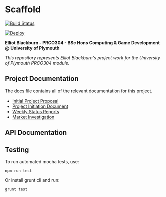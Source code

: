 # Scaffold
[![Build Status](https://travis-ci.com/BlueHatbRit/scaffold.svg?token=uKQNYaxm8ezJxFzXFwrT&branch=master)](https://travis-ci.com/BlueHatbRit/scaffold)

[![Deploy](https://www.herokucdn.com/deploy/button.svg)](https://heroku.com/deploy?template=https://github.com/BlueHatbRit/scaffold/tree/master)

**Elliot Blackburn - PRCO304 - BSc Hons Computing & Game Development @ University of Plymouth**

_This repository represents Elliot Blackburn's project work for the University of Plymouth PRCO304 module._

## Project Documentation

The docs file contains all of the relevant documentation for this project.

* [Initial Project Proposal](./docs/proposal.md)
* [Project Initiation Document](./docs/pid.md)
* [Weekly Status Reports](./docs/status-reports/README.md)
* [Market Investigation](./docs/investigation.md)

## API Documentation

## Testing

To run automated mocha tests, use:

```npm run test```

Or install grunt cli and run:

```grunt test```